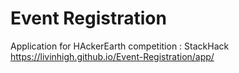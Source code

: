 # Event Registration
 Application for HAckerEarth competition : StackHack
https://livinhigh.github.io/Event-Registration/app/
